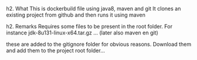 h2. What
This is dockerbuild file using java8, maven and git
It clones an existing project from github
and then runs it using maven 

h2. Remarks
Requires some files to be present in the root folder.
For instance
jdk-8u131-linux-x64.tar.gz
...
(later also maven en git)

these are added to the gitignore folder for obvious reasons.
Download them and add them to the project root folder...
